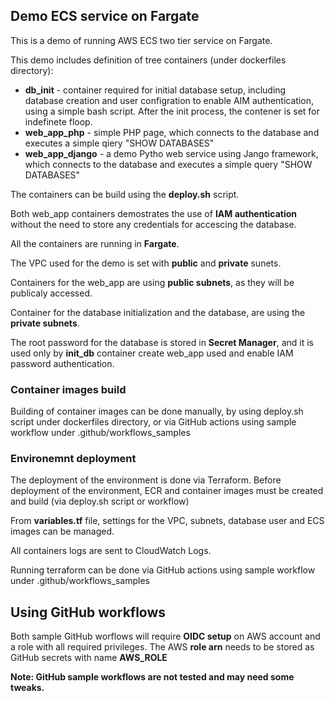 ## Demo ECS service on Fargate

This is a demo of running AWS ECS two tier service on Fargate.

This demo includes definition of tree containers (under dockerfiles directory):
* **db_init** - container required for initial database setup, 
including database creation and user configration 
to enable AIM authentication, using a simple bash script.
After the init process, the contener is set for indefinete floop. 
* **web_app_php** - simple PHP page, which connects to the database and executes a
simple qiery "SHOW DATABASES"
* **web_app_django** - a demo Pytho web service using Jango framework, which connects 
to the database and executes a simple query "SHOW DATABASES"

The containers can be build using the **deploy.sh** script.

Both web_app containers demostrates the use of **IAM authentication** without 
the need to store any credentials for accescing the database.

All the containers are running in **Fargate**.

The VPC used for the demo is set with **public** and **private** sunets.

Containers for the web_app are using **public subnets**, as they will be publicaly accessed.

Container for the database initialization and the database, are using the **private subnets**.

The root password for the database is stored in **Secret Manager**, and it is used only
by **init_db** container create web_app used and enable IAM password authentication.

### Container images build
Building of container images can be done manually, by using deploy.sh script under dockerfiles directory, or via GitHub actions using sample workflow under .github/workflows_samples 

### Environemnt deployment
The deployment of the environment is done via Terraform. Before deployment of the 
environment, ECR and container images must be created and build (via deploy.sh script or workflow)

From **variables.tf** file, settings for the VPC, subnets, database user and ECS images can be managed.

All containers logs are sent to CloudWatch Logs.

Running terraform can be done via GitHub actions using sample workflow under .github/workflows_samples

## Using GitHub workflows
Both sample GitHub worflows will require **OIDC setup** on AWS account and a role with all required privileges.
The AWS **role arn** needs to be stored as GitHub secrets with name **AWS_ROLE**

**Note: GitHub sample workflows are not tested and may need some tweaks.** 
